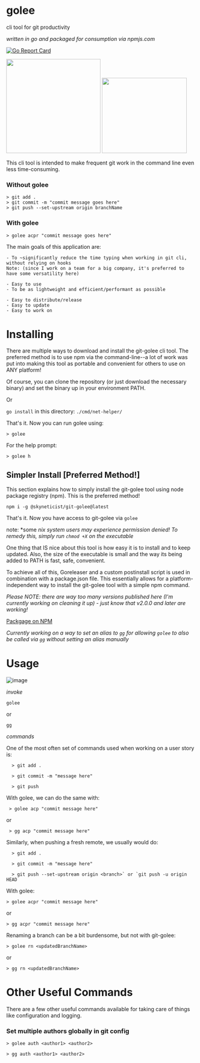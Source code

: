 # golee

cli tool for git productivity

*written in go and packaged for consumption via npmjs.com*

[![Go Report Card](https://goreportcard.com/badge/github.com/skyneticist/golee)](https://goreportcard.com/report/github.com/skyneticist/golee)

<img src="https://storage.googleapis.com/gopherizeme.appspot.com/gophers/c31240b190ee8485d98aff995b22f8cc4edc8d10.png" width="250" height="250"> <img src="https://user-images.githubusercontent.com/81132371/140827751-38418c3a-8188-4adb-b844-67e641d06b9f.png" width="225" height="200">
<!-- ![image](https://user-images.githubusercontent.com/81132371/140827751-38418c3a-8188-4adb-b844-67e641d06b9f.png) -->

This cli tool is intended to make frequent git work in the command line even less time-consuming.

### Without golee
```
> git add .
> git commit -m "commit message goes here"
> git push --set-upstream origin branchName
```

### With golee 
```
> golee acpr "commit message goes here"
```


<!-- ![customgopher hh](https://storage.googleapis.com/gopherizeme.appspot.com/gophers/c31240b190ee8485d98aff995b22f8cc4edc8d10.png | ) --> 

The main goals of this application are:

  ```
  - To ~significantly reduce the time typing when working in git cli, without relying on hooks 
  Note: (since I work on a team for a big company, it's preferred to have some versatility here)

  - Easy to use
  - To be as lightweight and efficient/performant as possible
 
  - Easy to distribute/release
  - Easy to update
  - Easy to work on
  ```
 
# Installing

There are multiple ways to download and install the git-golee cli tool. The preferred method is to use npm via the command-line--a lot of work was put into making
this tool as portable and convenient for others to use on ANY platform! 

Of course, you can clone the repository (or just download the necessary binary) and set the binary up in your environment PATH.

Or 

`go install` in this directory: `./cmd/net-helper/`

That's it. Now you can run golee using:

`> golee`

For the help prompt:

`> golee h`


## Simpler Install [Preferred Method!]

This section explains how to simply install the git-golee tool using node package registry (npm). This is the preferred method! 


`npm i -g @skyneticist/git-golee@latest`

That's it. Now you have access to git-golee via `golee`

note: *some *nix system users may experience permission denied! To remedy this, simply run `chmod +X` on the executable*

One thing that IS nice about this tool is how easy it is to install and to keep updated. Also, the size of the executable is small and the way its being added to PATH is fast, safe, convenient.

To achieve all of this, Goreleaser and a custom postinstall script is used in combination with a package.json file. This essentially allows for a platform-independent way to install the git-golee tool with a simple npm command.

*Please NOTE: there are way too many versions published here (I'm currently working on cleaning it up) - just know that v2.0.0 and later are working!*

[Packgage on NPM](https://www.npmjs.com/package/@skyneticist/git-golee)

*Currently working on a way to set an alias to `gg` for allowing `golee` to also be called via `gg` without setting an alias manually*

# Usage 

![image](https://user-images.githubusercontent.com/81132371/140797865-f1f1d778-84d4-4d23-8218-ac327840ba59.png)

*invoke*

`golee`

or

`gg`

*commands*

One of the most often set of commands used when working on a user story is:
```  
  > git add .
  
  > git commit -m "message here"
  
  > git push
```


With golee, we can do the same with:
``` 
 > golee acp "commit message here"
```

or
 
``` 
 > gg acp "commit message here"
```


Similarly, when pushing a fresh remote, we usually would do:
```
  > git add .
 
  > git commit -m "message here"
  
  > git push --set-upstream origin <branch>` or `git push -u origin HEAD
```

With golee:

  `> golee acpr "commit message here"`
  
or

  `> gg acpr "commit message here"`
  
Renaming a branch can be a bit burdensome,
but not with git-golee: 

  `> golee rn <updatedBranchName>`
  
or
  
  `> gg rn <updatedBranchName>`
  

# Other Useful Commands

There are a few other useful commands available for taking care of things like configuration and logging. 

### Set multiple authors globally in git config

`> golee auth <author1> <author2>`

`> gg auth <author1> <author2>`

  
